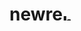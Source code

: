 # newre<img width="13" alt="b11" src="https://user-images.githubusercontent.com/123288559/214021888-c698524c-ca05-4cdd-b9ef-5b066755c179.png">
